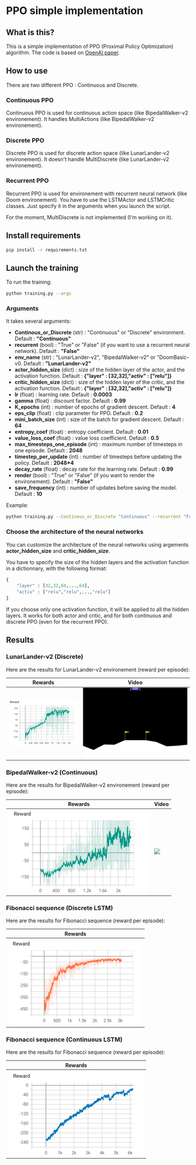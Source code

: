 # PPO simple implementation

## What is this?

This is a simple implementation of PPO (Proximal Policy Optimization) algorithm.
The code is based on [OpenAI paper](https://arxiv.org/pdf/1707.06347.pdf).

## How to use

There are two different PPO : Continuous and Discrete.

### Continuous PPO

Continuous PPO is used for continuous action space (like BipedalWalker-v2 environement).
It handles MultiActions (like BipedalWalker-v2 environement).


### Discrete PPO

Discrete PPO is used for discrete action space (like LunarLander-v2 environement).
It doesn't handle MultiDiscrete (like LunarLander-v2 environement).

### Recurrent PPO

Recurrent PPO is used for environement with recurrent neural network (like Doom environement).
You have to use the LSTMActor and LSTMCritic classes.
Just specify it in the arguments when you launch the script.

For the moment, MultiDiscrete  is not implemented (I'm working on it).

## Install requirements

```bash
pip install -r requirements.txt
```

## Launch the training

To run the training:

```bash
python training.py --args
```

### Arguments
It takes several arguments:
- **Continous_or_Discrete** (str) : "Continuous" or "Discrete" environment. Default : **"Continuous"**
- **recurrent** (bool) : "True" or "False" (if you want to use a recurrent neural network). Default : **"False"**
- **env_name** (str) : "LunarLander-v2", "BipedalWalker-v2" or "DoomBasic-v0. Default : **"LunarLander-v2"**
- **actor_hidden_size** (dict) : size of the hidden layer of the actor, and the activation function. Default : **{"layer" : [32,32],"activ" : ["relu"]}**
- **critic_hidden_size** (dict) : size of the hidden layer of the critic, and the activation function. Default : **{"layer" : [32,32],"activ" : ["relu"]}**
- **lr** (float) : learning rate. Default : **0.0003**
- **gamma** (float) : discount factor. Default : **0.99**
- **K_epochs** (int) : number of epochs of gradient descent. Default : **4**
- **eps_clip** (float) : clip parameter for PPO. Default : **0.2**
- **mini_batch_size** (int) : size of the batch for gradient descent. Default : **64**
- **entropy_coef** (float) : entropy coefficient. Default : **0.01**
- **value_loss_coef** (float) : value loss coefficient. Default : **0.5**
- **max_timesteps_one_episode** (int) : maximum number of timesteps in one episode. Default : **2048**
- **timestep_per_update** (int) : number of timesteps before updating the policy. Default : **2048*4**
- **decay_rate** (float) : decay rate for the learning rate. Default : **0.99**
- **render** (bool) : "True" or "False" (if you want to render the environement). Default : **"False"**
- **save_frequency** (int) : number of updates before saving the model. Default : **10**

Example:
```bash
python training.py --Continous_or_Discrete "Continuous" --recurrent "False" --env_name "LunarLander-v2" --actor_hidden_size '{"layer" : [32,32],"activ" : ["relu"]}' --critic_hidden_size '{"layer" : [32,32],"activ" : ["relu"]}' --lr 0.0003 --gamma 0.99 --K_epochs 4 --eps_clip 0.2 --mini_batch_size 64 --entropy_coef 0.01 --value_loss_coef 0.5 --max_timesteps_one_episode 2048 --timestep_per_update 2048*4 --decay_rate 0.99 --render "False"
```

### Choose the architecture of the neural networks

You can customize the architecture of the neural networks using argements **actor_hidden_size** and **critic_hidden_size**.

You have to specify the size of the hidden layers and the activation function in a dictionnary, with the following format:
```python
{
    "layer" : [32,32,64,...,64],
    "activ" : ["relu","relu",...,"relu"]
}
```
If you choose only one activation function, it will be applied to all the hidden layers.
It works for both actor and critic, and for both continuous and discrete PPO (even for the recurrent PPO).


## Results



### LunarLander-v2 (Discrete)

Here are the results for LunarLander-v2 environement (reward per episode):

| Rewards                                              | Video                                      |
|------------------------------------------------------|--------------------------------------------|
| <img src=results/curves/lunar_lander.png width=100%> | <img src=results/gif/lunar.gif width=100%> |


### BipedalWalker-v2 (Continuous)

Here are the results for BipedalWalker-v2 environement (reward per episode):

| Rewards                                              | Video                                               |
|------------------------------------------------------|-----------------------------------------------------|
| <img src=results/curves/biped_walker.png width=100%> | <img src=results/gif/bipedal_walker.gif width=100%> |



### Fibonacci sequence (Discrete LSTM)

Here are the results for Fibonacci sequence (reward per episode):

| Rewards                                                    |                                           
|------------------------------------------------------------|
| <img src=results/curves/fibonacci_discrete.png width=100%> |

### Fibonacci sequence (Continuous LSTM)

Here are the results for Fibonacci sequence (reward per episode):

| Rewards                                                      |
|--------------------------------------------------------------|
| <img src=results/curves/fibonacci_continuous.png width=100%> |



